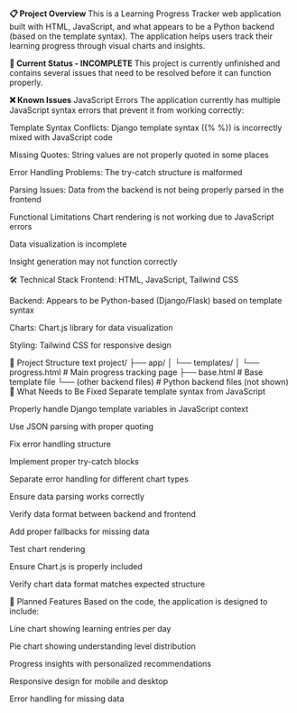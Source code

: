 **📋 Project Overview**
This is a Learning Progress Tracker web application built with HTML, JavaScript, and what appears to be a Python backend (based on the template syntax). The application helps users track their learning progress through visual charts and insights.

**🚧 Current Status - INCOMPLETE**
This project is currently unfinished and contains several issues that need to be resolved before it can function properly.

**❌ Known Issues**
JavaScript Errors
The application currently has multiple JavaScript syntax errors that prevent it from working correctly:

Template Syntax Conflicts: Django template syntax ({% %}) is incorrectly mixed with JavaScript code

Missing Quotes: String values are not properly quoted in some places

Error Handling Problems: The try-catch structure is malformed

Parsing Issues: Data from the backend is not being properly parsed in the frontend

Functional Limitations
Chart rendering is not working due to JavaScript errors

Data visualization is incomplete

Insight generation may not function correctly

🛠️ Technical Stack
Frontend: HTML, JavaScript, Tailwind CSS

Backend: Appears to be Python-based (Django/Flask) based on template syntax

Charts: Chart.js library for data visualization

Styling: Tailwind CSS for responsive design

📁 Project Structure
text
project/
├── app/
│   └── templates/
│       └── progress.html  # Main progress tracking page
├── base.html              # Base template file
└── (other backend files)  # Python backend files (not shown)
🔧 What Needs to Be Fixed
Separate template syntax from JavaScript

Properly handle Django template variables in JavaScript context

Use JSON parsing with proper quoting

Fix error handling structure

Implement proper try-catch blocks

Separate error handling for different chart types

Ensure data parsing works correctly

Verify data format between backend and frontend

Add proper fallbacks for missing data

Test chart rendering

Ensure Chart.js is properly included

Verify chart data format matches expected structure

🎯 Planned Features
Based on the code, the application is designed to include:

Line chart showing learning entries per day

Pie chart showing understanding level distribution

Progress insights with personalized recommendations

Responsive design for mobile and desktop

Error handling for missing data
